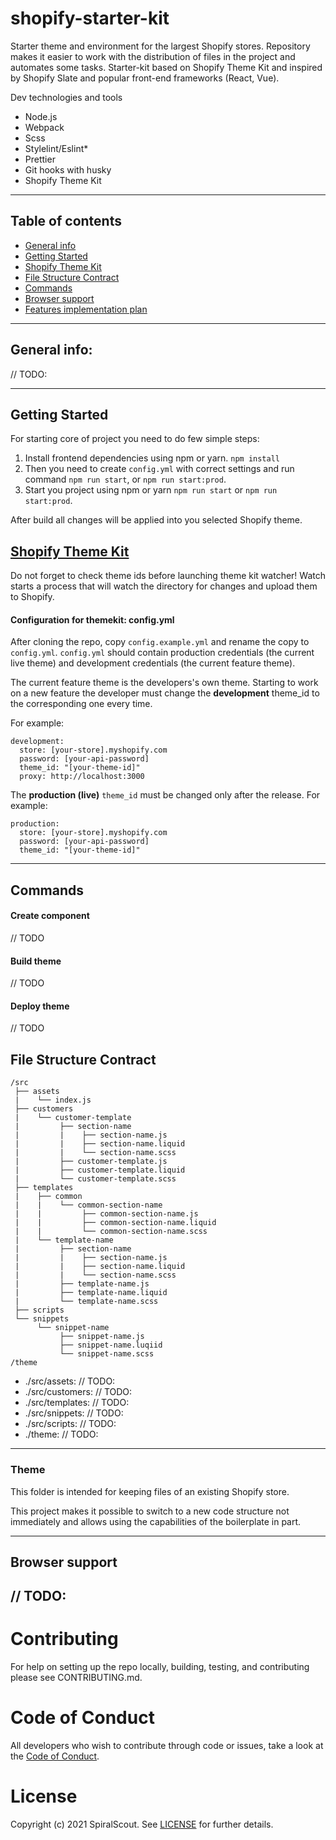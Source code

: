 # shopify-starter-kit

Starter theme and environment for the largest Shopify stores.
Repository makes it easier to work with the distribution of files in the project and automates some tasks.
Starter-kit based on Shopify Theme Kit and inspired by Shopify Slate and popular front-end frameworks (React, Vue).


Dev technologies and tools
- Node.js
- Webpack
- Scss
- Stylelint/Eslint*
- Prettier
- Git hooks with husky
- Shopify Theme Kit

---

## Table of contents
* [General info](#General-Info)
* [Getting Started](#Getting-Started)
* [Shopify Theme Kit](#Shopify-Theme-Kit)
* [File Structure Contract](#File-Structure-Contract)
* [Commands](#Commands)
* [Browser support](#Browser-Support)
* [Features implementation plan](#Features-Implementation-Plan)

---

## General info:

// TODO:

---

## Getting Started
For starting core of project you need to do few simple steps:
1. Install frontend dependencies using npm or yarn. `npm install`
2. Then you need to create `config.yml` with correct settings and run command `npm run start`, or `npm run start:prod`.
3. Start you project using npm or yarn `npm run start` or `npm run start:prod`.

After build all changes will be applied into you selected Shopify theme.


## [Shopify Theme Kit](https://shopify.dev/tools/theme-kit)

Do not forget to check theme ids before launching theme kit watcher!
Watch starts a process that will watch the directory for changes and upload them to Shopify.

#### Configuration for themekit:  config.yml

After cloning the repo, copy `config.example.yml` and rename the copy to `config.yml`.
`config.yml` should contain production credentials (the current live theme) and development credentials (the current feature theme).

The current feature theme is the developers's own theme. Starting to work on a new feature the developer must change the **development** theme_id to the corresponding one every time.

For example:

```
development:
  store: [your-store].myshopify.com
  password: [your-api-password]
  theme_id: "[your-theme-id]"
  proxy: http://localhost:3000
```

The **production (live)** `theme_id` must be changed only after the release.
For example:

```
production:
  store: [your-store].myshopify.com
  password: [your-api-password]
  theme_id: "[your-theme-id]"
```

---

## Commands

#### Create component
// TODO


#### Build theme
// TODO


#### Deploy theme
// TODO

## File Structure Contract

```
/src
 ├── assets
 |    └── index.js
 ├── customers
 |    └── customer-template
 |         ├── section-name
 |         |    ├── section-name.js
 |         |    ├── section-name.liquid
 |         |    └── section-name.scss
 |         ├── customer-template.js
 |         ├── customer-template.liquid
 |         └── customer-template.scss
 ├── templates
 |    ├── common
 |    |    └── common-section-name
 |    |         ├── common-section-name.js
 |    |         ├── common-section-name.liquid
 |    |         └── common-section-name.scss
 |    └── template-name
 |         ├── section-name
 |         |    ├── section-name.js
 |         |    ├── section-name.liquid
 |         |    └── section-name.scss
 |         ├── template-name.js
 |         ├── template-name.liquid
 |         └── template-name.scss
 ├── scripts
 └── snippets
      └── snippet-name
           ├── snippet-name.js
           ├── snippet-name.luqiid
           └── snippet-name.scss
/theme
```


- ./src/assets: // TODO:
- ./src/customers: // TODO:
- ./src/templates: // TODO:
- ./src/snippets: // TODO:
- ./src/scripts: // TODO:
- ./theme: // TODO:

---

### Theme

This folder is intended for keeping files of an existing Shopify store.

This project makes it possible to switch to a new code structure not immediately and allows using the capabilities of the boilerplate in part.

---

## Browser support
// TODO:
---

# Contributing
For help on setting up the repo locally, building, testing, and contributing please see CONTRIBUTING.md.

# Code of Conduct
All developers who wish to contribute through code or issues, take a look at the [Code of Conduct](https://github.com/spiral/shopify-starter-kit/blob/master/CODE_OF_CONDUCT).

# License
Copyright (c) 2021 SpiralScout. See [LICENSE](https://github.com/spiral/shopify-starter-kit/blob/master/LICENSE) for further details.
